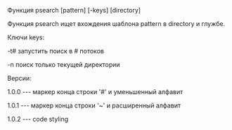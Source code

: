 Функция psearch [pattern] [-keys] [directory]

Функция psearch ищет вхождения шаблона pattern в directory и глужбе.

Ключи keys:

-t#     запустить поиск в # потоков

-n      поиск только текущей директории

Версии:

1.0.0 --- маркер конца строки '#' и уменьшенный алфавит

1.0.1 --- маркер конца строки '~' и расширенный алфавит

1.0.2 --- code styling
